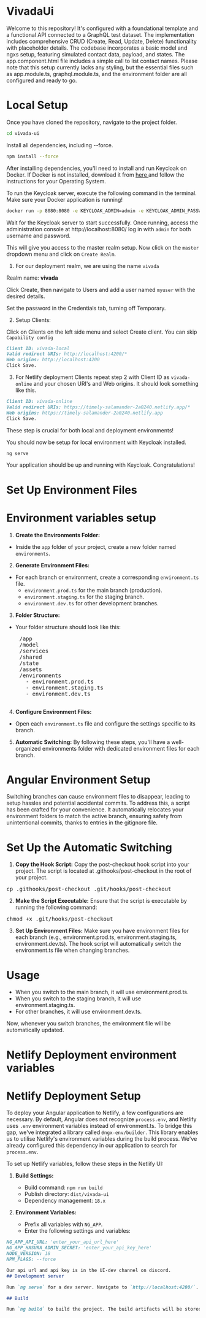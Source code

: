 # VivadaUi
Welcome to this repository! It's configured with a foundational template and a functional API connected to a GraphQL test dataset. The implementation includes comprehensive CRUD (Create, Read, Update, Delete) functionality with placeholder details. The codebase incorporates a basic model and ngxs setup, featuring simulated contact data, payload, and states. The app.component.html file includes a simple call to list contact names. Please note that this setup currently lacks any styling, but the essential files such as app.module.ts, graphql.module.ts, and the environment folder are all configured and ready to go.

# Local Setup
Once you have cloned the repository, navigate to the project folder.

```bash 
cd vivada-ui
```

Install all dependencies, including --force.

```bash
npm install --force
```

After installing dependencies, you'll need to install and run Keycloak on Docker. If Docker is not installed, download it from [here ](https://www.keycloak.org/downloads) and follow the instructions for your Operating System.

To run the Keycloak server, execute the following command in the terminal. Make sure your Docker application is running!

```bash
docker run -p 8080:8080 -e KEYCLOAK_ADMIN=admin -e KEYCLOAK_ADMIN_PASSWORD=admin quay.io/keycloak/keycloak:22.0.4 start-dev
```

Wait for the Keycloak server to start successfully. Once running, access the administration console at http://localhost:8080/ log in with `admin` for both username and password.

This will give you access to the master realm setup. Now click on the `master` dropdown menu and click on `Create Realm`. 

1. For our deployment realm, we are using the name `vivada`

Realm name: **vivada**

Click Create, then navigate to Users and add a user named `myuser` with the desired details.

Set the password in the Credentials tab, turning off Temporary.

2. Setup Clients:

Click on Clients on the left side menu and select Create client. You can skip `Capability config`
```markdown
Client ID: vivada-local
Valid redirect URIs: http://localhost:4200/*
Web origins: http://localhost:4200
Click Save.
```

3. For Netlify deployment Clients repeat step 2 with Client ID as `vivada-online` and your chosen URI's and Web origins. It should look something like this.
```markdown
Client ID: vivada-online
Valid redirect URIs: https://timely-salamander-2a0240.netlify.app/*
Web origins: https://timely-salamander-2a0240.netlify.app
Click Save.
```

These step is crucial for both local and deployment environments!

You should now be setup for local environment with Keycloak installed. 

```bash
ng serve
```

Your application should be up and running with Keycloak. Congratulations!

# Set Up Environment Files

# Environment variables setup
1. **Create the Environments Folder:**
- Inside the `app` folder of your project, create a new folder named `environments`.

2. **Generate Environment Files:**
  - For each branch or environment, create a corresponding `environment.ts` file.
    - `environment.prod.ts` for the main branch (production).
    - `environment.staging.ts` for the staging branch.
    - `environment.dev.ts` for other development branches.

3. **Folder Structure:**
  - Your folder structure should look like this:

  <pre>
    /app
    /model
    /services
    /shared
    /state
    /assets
    /environments
      - environment.prod.ts
      - environment.staging.ts
      - environment.dev.ts
  </pre>

4. **Configure Environment Files:**
- Open each `environment.ts` file and configure the settings specific to its branch.

5. **Automatic Switching:**
By following these steps, you'll have a well-organized environments folder with dedicated environment files for each branch.

# Angular Environment Setup

Switching branches can cause environment files to disappear, leading to setup hassles and potential accidental commits. To address this, a script has been crafted for your convenience. It automatically relocates your environment folders to match the active branch, ensuring safety from unintentional commits, thanks to entries in the gitignore file.

# Set Up the Automatic Switching
1. **Copy the Hook Script:** Copy the post-checkout hook script into your project. The script is located at .githooks/post-checkout in the root of your project.
<pre>
cp .githooks/post-checkout .git/hooks/post-checkout
</pre>

2. **Make the Script Executable:** Ensure that the script is executable by running the following command:
<pre>
chmod +x .git/hooks/post-checkout
</pre>

3. **Set Up Environment Files:** Make sure you have environment files for each branch (e.g., environment.prod.ts, environment.staging.ts, environment.dev.ts). The hook script will automatically switch the environment.ts file when changing branches.

# Usage
- When you switch to the main branch, it will use environment.prod.ts.
- When you switch to the staging branch, it will use environment.staging.ts.
- For other branches, it will use environment.dev.ts.

Now, whenever you switch branches, the environment file will be automatically updated.

# Netlify Deployment environment variables
# Netlify Deployment Setup

To deploy your Angular application to Netlify, a few configurations are necessary. By default, Angular does not recognize `process.env`, and Netlify uses `.env` environment variables instead of environment.ts. To bridge this gap, we've integrated a library called `@ngx-env/builder`. This library enables us to utilise Netlify's environment variables during the build process. We've already configured this dependency in our application to search for `process.env`.

To set up Netlify variables, follow these steps in the Netlify UI:

1. **Build Settings:**
   - Build command: `npm run build`
   - Publish directory: `dist/vivada-ui`
   - Dependency management: `18.x`

2. **Environment Variables:**
   - Prefix all variables with `NG_APP`.
   - Enter the following settings and variables:

```markdown
NG_APP_API_URL: 'enter_your_api_url_here'
NG_APP_HASURA_ADMIN_SECRET: 'enter_your_api_key_here'
NODE_VERSION: 18
NPM_FLAGS: --force

Our api url and api key is in the UI-dev channel on discord. 
## Development server

Run `ng serve` for a dev server. Navigate to `http://localhost:4200/`. The application will automatically reload if you change any of the source files.

## Build

Run `ng build` to build the project. The build artifacts will be stored in the `dist/vivada-ui` directory.

